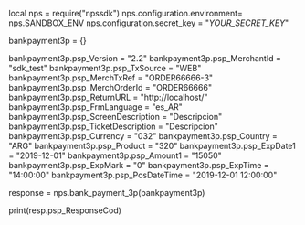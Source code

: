local nps = require("npssdk")
nps.configuration.environment= nps.SANDBOX_ENV
nps.configuration.secret_key = "_YOUR_SECRET_KEY_"


bankpayment3p = {}

bankpayment3p.psp_Version = "2.2"
bankpayment3p.psp_MerchantId = "sdk_test"
bankpayment3p.psp_TxSource = "WEB"
bankpayment3p.psp_MerchTxRef = "ORDER66666-3"
bankpayment3p.psp_MerchOrderId = "ORDER66666"
bankpayment3p.psp_ReturnURL = "http://localhost/"
bankpayment3p.psp_FrmLanguage = "es_AR"
bankpayment3p.psp_ScreenDescription = "Descripcion"
bankpayment3p.psp_TicketDescription = "Descripcion"
bankpayment3p.psp_Currency = "032"
bankpayment3p.psp_Country = "ARG"
bankpayment3p.psp_Product = "320"
bankpayment3p.psp_ExpDate1 = "2019-12-01"
bankpayment3p.psp_Amount1 = "15050"
bankpayment3p.psp_ExpMark = "0"
bankpayment3p.psp_ExpTime = "14:00:00"
bankpayment3p.psp_PosDateTime = "2019-12-01 12:00:00"

response = nps.bank_payment_3p(bankpayment3p)

print(resp.psp_ResponseCod)

